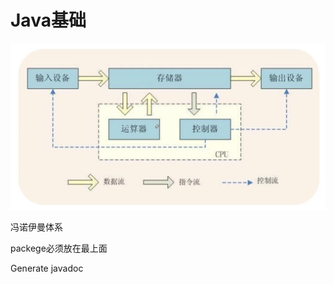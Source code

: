 # Java基础

<img src="public/java基础/image-20210508104935848.png" alt="image-20210508104935848" style="zoom:50%;" />

冯诺伊曼体系

packege必须放在最上面

Generate javadoc